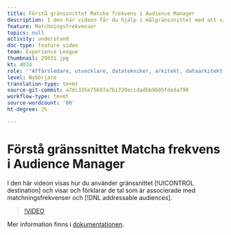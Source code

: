 ```yaml
---
title: Förstå gränssnittet Matcha frekvens i Audience Manager
description: I den här videon får du hjälp i målgränssnittet med att visa och förklara antalet som är kopplade till matchningsfrekvenser och adresserbara målgrupper.
feature: Matchningsfrekvenser
topics: null
activity: understand
doc-type: feature video
team: Experience League
thumbnail: 29831.jpg
kt: 4034
role: '"Affärsledare, utvecklare, datatekniker, arkitekt, dataarkitekt, administratör, ledare"'
level: Nybörjare
translation-type: tm+mt
source-git-commit: a7dc335e75697a7b1720eccdadbb9605fdeda798
workflow-type: tm+mt
source-wordcount: '80'
ht-degree: 2%

---
```



# Förstå gränssnittet Matcha frekvens i Audience Manager

I den här videon visas hur du använder gränssnittet [!UICONTROL destination] och visar och förklarar de tal som är associerade med matchningsfrekvenser och [!DNL addressable audiences].

>[!VIDEO](https://video.tv.adobe.com/v/29831/?quality=12)

Mer information finns i [dokumentationen](https://docs.adobe.com/help/en/audience-manager/user-guide/features/addressable-audiences.html).
